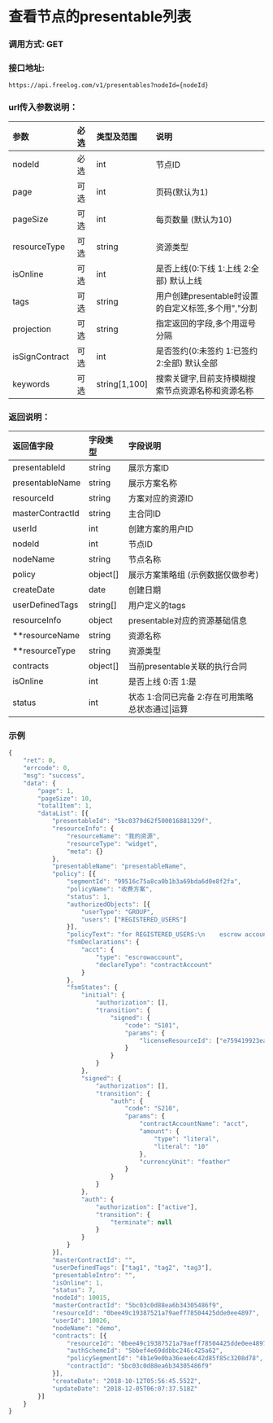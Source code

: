 # 查看节点的presentable列表


### 调用方式: GET

### 接口地址:

```
https://api.freelog.com/v1/presentables?nodeId={nodeId}
```

### url传入参数说明：

| 参数 | 必选 | 类型及范围 | 说明 |
| :--- | :--- | :--- | :--- |
|nodeId|必选|int|节点ID|
|page|可选|int|页码(默认为1)|
|pageSize|可选|int|每页数量 (默认为10)|
|resourceType|可选|string|资源类型|
|isOnline|可选|int|是否上线(0:下线 1:上线 2:全部) 默认上线|
|tags|可选|string|用户创建presentable时设置的自定义标签,多个用","分割|
|projection|可选|string|指定返回的字段,多个用逗号分隔|
|isSignContract|可选|int|是否签约(0:未签约 1:已签约 2:全部) 默认全部|
|keywords|可选|string[1,100]|搜索关键字,目前支持模糊搜索节点资源名称和资源名称|

### 返回说明：

| 返回值字段 | 字段类型 | 字段说明 |
| :--- | :--- | :--- |
| presentableId | string | 展示方案ID|
| presentableName | string | 展示方案名称 |
| resourceId | string | 方案对应的资源ID |
| masterContractId | string | 主合同ID |
| userId | int| 创建方案的用户ID |
| nodeId | int| 节点ID |
| nodeName | string| 节点名称 |
| policy| object[]| 展示方案策略组 (示例数据仅做参考)|
| createDate| date|创建日期|
| userDefinedTags| string[]| 用户定义的tags |
| resourceInfo| object| presentable对应的资源基础信息 |
| **resourceName| string| 资源名称 |
| **resourceType| string| 资源类型 |
| contracts | object[]| 当前presentable关联的执行合同 |
| isOnline | int| 是否上线 0:否 1:是 |
| status | int| 状态 1:合同已完备  2:存在可用策略 总状态通过\|运算 |

### 示例

```js
{
	"ret": 0,
	"errcode": 0,
	"msg": "success",
	"data": {
		"page": 1,
		"pageSize": 10,
		"totalItem": 1,
		"dataList": [{
			"presentableId": "5bc0379d62f500016881329f",
			"resourceInfo": {
				"resourceName": "我的资源",
				"resourceType": "widget",
				"meta": {}
			},
			"presentableName": "presentableName",
			"policy": [{
				"segmentId": "99516c75a8ca0b1b3a69bda6d0e8f2fa",
				"policyName": "收费方案",
				"status": 1,
				"authorizedObjects": [{
					"userType": "GROUP",
					"users": ["REGISTERED_USERS"]
				}],
				"policyText": "for REGISTERED_USERS:\n    escrow account acct\initial:\n    proceed to signed on accepting agreement @e759419923ea25bf6dff2694391a1e65c21739ce\nsigned:\n    proceed to auth on acct exceed 10 feather\nauth:\n    active\n    terminate",
				"fsmDeclarations": {
					"acct": {
						"type": "escrowaccount",
						"declareType": "contractAccount"
					}
				},
				"fsmStates": {
					"initial": {
						"authorization": [],
						"transition": {
							"signed": {
								"code": "S101",
								"params": {
									"licenseResourceId": ["e759419923ea25bf6dff2694391a1e65c21739ce"]
								}
							}
						}
					},
					"signed": {
						"authorization": [],
						"transition": {
							"auth": {
								"code": "S210",
								"params": {
									"contractAccountName": "acct",
									"amount": {
										"type": "literal",
										"literal": "10"
									},
									"currencyUnit": "feather"
								}
							}
						}
					},
					"auth": {
						"authorization": ["active"],
						"transition": {
							"terminate": null
						}
					}
				}
			}],
			"masterContractId": "",
			"userDefinedTags": ["tag1", "tag2", "tag3"],
			"presentableIntro": "",
			"isOnline": 1,
			"status": 7,
			"nodeId": 10015,
			"masterContractId": "5bc03c0d88ea6b34305486f9",
			"resourceId": "0bee49c19387521a79aeff78504425dde0ee4897",
			"userId": 10026,
			"nodeName": "demo",
			"contracts": [{
				"resourceId": "0bee49c19387521a79aeff78504425dde0ee4897",
				"authSchemeId": "5bbef4e69ddbbc246c425a62",
				"policySegmentId": "4b1e9e0ba36eae6c42d85f85c3208d78",
				"contractId": "5bc03c0d88ea6b34305486f9"
			}],
			"createDate": "2018-10-12T05:56:45.552Z",
			"updateDate": "2018-12-05T06:07:37.518Z"
		}]
	}
}
```